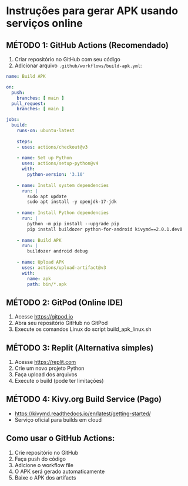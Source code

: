 # Instruções para gerar APK usando serviços online

## MÉTODO 1: GitHub Actions (Recomendado)

1. Criar repositório no GitHub com seu código
2. Adicionar arquivo `.github/workflows/build-apk.yml`:

```yml
name: Build APK

on:
  push:
    branches: [ main ]
  pull_request:
    branches: [ main ]

jobs:
  build:
    runs-on: ubuntu-latest
    
    steps:
    - uses: actions/checkout@v3
    
    - name: Set up Python
      uses: actions/setup-python@v4
      with:
        python-version: '3.10'
        
    - name: Install system dependencies
      run: |
        sudo apt update
        sudo apt install -y openjdk-17-jdk
        
    - name: Install Python dependencies
      run: |
        python -m pip install --upgrade pip
        pip install buildozer python-for-android kivymd==2.0.1.dev0
        
    - name: Build APK
      run: |
        buildozer android debug
        
    - name: Upload APK
      uses: actions/upload-artifact@v3
      with:
        name: apk
        path: bin/*.apk
```

## MÉTODO 2: GitPod (Online IDE)

1. Acesse https://gitpod.io
2. Abra seu repositório GitHub no GitPod
3. Execute os comandos Linux do script build_apk_linux.sh

## MÉTODO 3: Replit (Alternativa simples)

1. Acesse https://replit.com
2. Crie um novo projeto Python
3. Faça upload dos arquivos
4. Execute o build (pode ter limitações)

## MÉTODO 4: Kivy.org Build Service (Pago)

- https://kivymd.readthedocs.io/en/latest/getting-started/
- Serviço oficial para builds em cloud

## Como usar o GitHub Actions:

1. Crie repositório no GitHub
2. Faça push do código
3. Adicione o workflow file
4. O APK será gerado automaticamente
5. Baixe o APK dos artifacts
